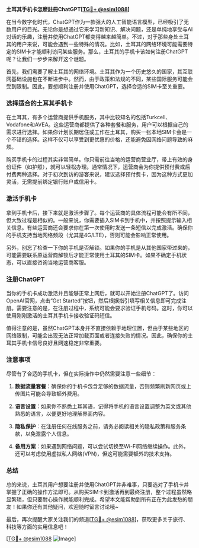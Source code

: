 **土耳其手机卡怎麽註冊ChatGPT[[TG💪+ @esim1088](https://t.me/s/esim1088)]**

在当今数字化时代，ChatGPT作为一款强大的人工智能语言模型，已经吸引了无数用户的目光。无论你是想通过它来学习新知识、解决问题，还是单纯地享受与AI对话的乐趣，注册并使用ChatGPT都变得越来越简单。不过，对于那些身处土耳其的用户来说，可能会遇到一些特殊的情况。比如，土耳其的网络环境可能需要特定的SIM卡才能顺利访问某些服务。那么，土耳其的手机卡该如何注册ChatGPT呢？让我们一步步来解开这个谜题。

首先，我们需要了解土耳其的网络环境。土耳其作为一个历史悠久的国家，其互联网基础设施也在不断进步中。然而，由于政策和法规的不同，某些国际服务可能会受到限制。因此，要想顺利注册并使用ChatGPT，选择合适的SIM卡至关重要。

### **选择适合的土耳其手机卡**

在土耳其，有多个运营商提供手机服务，其中比较知名的包括Turkcell、Vodafone和AVEA。这些运营商都提供了各种套餐和服务，用户可以根据自己的需求进行选择。如果你计划长期居住或工作在土耳其，购买一张本地SIM卡会是一个不错的选择。这样不仅可以享受到更优惠的价格，还能避免因网络问题导致的麻烦。

购买手机卡的过程其实非常简单。你只需前往当地的运营商营业厅，带上有效的身份证件（如护照），就可以轻松办理。通常情况下，运营商会为你提供预付费或后付费两种选择。对于初次到访的游客来说，建议选择预付费卡，因为这种方式更加灵活，无需提前绑定银行账户或信用卡。

### **激活手机卡**

拿到手机卡后，接下来就是激活步骤了。每个运营商的具体流程可能会有所不同，但大致过程是相似的。一般来说，你需要插入SIM卡到手机中，并按照提示输入相关信息。有些运营商还会要求你在第一次使用时发送一条短信以完成激活。确保你的手机支持当地网络频段（尤其是4G/LTE），否则可能会影响正常使用。

另外，别忘了检查一下你的手机是否解锁。如果你的手机是从其他国家带过来的，可能需要联系原运营商解锁后才能正常使用土耳其的SIM卡。如果不确定手机状态，可以直接咨询当地运营商客服。

### **注册ChatGPT**

当你的手机卡成功激活并且能够正常上网后，就可以开始注册ChatGPT了。访问OpenAI官网，点击“Get Started”按钮，然后根据指引填写相关信息即可完成注册。需要注意的是，在注册过程中，系统可能会要求验证手机号码。这时，你可以使用刚刚激活的土耳其手机卡接收验证码短信。

值得注意的是，虽然ChatGPT本身并不直接依赖于地理位置，但由于某些地区的网络限制，可能会出现无法正常加载页面或者连接失败的情况。因此，确保你的土耳其手机卡信号良好且网速稳定非常重要。

### **注意事项**

尽管有了合适的手机卡，但在实际操作中仍然需要注意一些细节：

1. **数据流量套餐**：确保你的手机卡包含足够的数据流量，否则频繁刷新网页或上传图片可能会导致额外费用。
   
2. **语言设置**：如果你不熟悉土耳其语，记得将手机的语言设置调整为英文或其他熟悉的语言，以便更好地理解界面内容。

3. **隐私保护**：在注册任何在线服务之前，请务必阅读相关的隐私政策和服务条款，以免泄露个人信息。

4. **备用方案**：如果遇到网络问题，可以尝试切换至Wi-Fi网络继续操作。此外，还可以考虑使用虚拟私人网络(VPN)，但这可能需要额外的技术支持。

### **总结**

总的来说，土耳其用户想要注册并使用ChatGPT并非难事，只要选对了手机卡并掌握了正确的操作方法即可。从购买SIM卡到激活再到最终注册，整个过程虽然略显繁琐，但只要耐心操作就能顺利完成。希望本文能帮助到所有正在为此发愁的朋友！如果你还有其他疑问，欢迎随时留言讨论哦~

最后，再次提醒大家关注我们的频道[[TG💪+ @esim1088](https://t.me/s/esim1088)]，获取更多关于旅行、科技等方面的实用信息吧！

[[TG💪+ @esim1088](https://t.me/s/esim1088) ![Image](https://i.postimg.cc/4NQfJmqS/Snipaste-2025-05-13-00-14-12.png)]